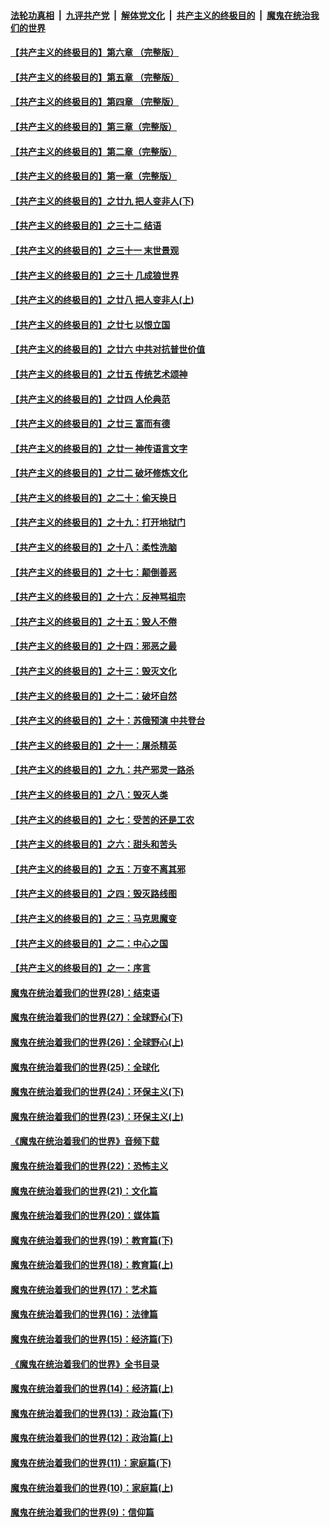 

####  [法轮功真相](../../../../basic/blob/master/README.md?t=04062030) &nbsp;|&nbsp; [九评共产党](../../../../9ping.md/blob/master/README.md?t=04062030) &nbsp;|&nbsp; [解体党文化](../../../../jtdwh.md/blob/master/README.md?t=04062030)  &nbsp;|&nbsp; [共产主义的终极目的](../../../../gczydzjmd.md/blob/master/README.md?t=04062030) &nbsp;|&nbsp; [魔鬼在统治我们的世界](../../../../mgztzwmdsj.md/blob/master/README.md?t=04062030) 

#### [【共产主义的终极目的】第六章 （完整版）](../pages/nsc422/n11428913.md?t=04062030) 

#### [【共产主义的终极目的】第五章 （完整版）](../pages/nsc422/n11428912.md?t=04062030) 

#### [【共产主义的终极目的】第四章 （完整版）](../pages/nsc422/n11428907.md?t=04062030) 

#### [【共产主义的终极目的】第三章（完整版）](../pages/nsc422/n11428848.md?t=04062030) 

#### [【共产主义的终极目的】第二章（完整版）](../pages/nsc422/n11428831.md?t=04062030) 

#### [【共产主义的终极目的】第一章（完整版）](../pages/nsc422/n11417651.md?t=04062030) 

#### [【共产主义的终极目的】之廿九 把人变非人(下)](../pages/nsc422/n11344140.md?t=04062030) 

#### [【共产主义的终极目的】之三十二 结语](../pages/nsc422/n11360535.md?t=04062030) 

#### [【共产主义的终极目的】之三十一 末世景观](../pages/nsc422/n11351129.md?t=04062030) 

#### [【共产主义的终极目的】之三十 几成狼世界](../pages/nsc422/n11348280.md?t=04062030) 

#### [【共产主义的终极目的】之廿八 把人变非人(上)](../pages/nsc422/n11340492.md?t=04062030) 

#### [【共产主义的终极目的】之廿七 以恨立国](../pages/nsc422/n11336944.md?t=04062030) 

#### [【共产主义的终极目的】之廿六 中共对抗普世价值](../pages/nsc422/n11324785.md?t=04062030) 

#### [【共产主义的终极目的】之廿五 传统艺术颂神](../pages/nsc422/n11296396.md?t=04062030) 

#### [【共产主义的终极目的】之廿四 人伦典范](../pages/nsc422/n11296397.md?t=04062030) 

#### [【共产主义的终极目的】之廿三 富而有德](../pages/nsc422/n11283598.md?t=04062030) 

#### [【共产主义的终极目的】之廿一 神传语言文字](../pages/nsc422/n11263265.md?t=04062030) 

#### [【共产主义的终极目的】之廿二 破坏修炼文化](../pages/nsc422/n11245728.md?t=04062030) 

#### [【共产主义的终极目的】之二十：偷天换日](../pages/nsc422/n11238846.md?t=04062030) 

#### [【共产主义的终极目的】之十九：打开地狱门](../pages/nsc422/n11206376.md?t=04062030) 

#### [【共产主义的终极目的】之十八：柔性洗脑](../pages/nsc422/n11199994.md?t=04062030) 

#### [【共产主义的终极目的】之十七：颠倒善恶](../pages/nsc422/n11179782.md?t=04062030) 

#### [【共产主义的终极目的】之十六：反神骂祖宗](../pages/nsc422/n11166798.md?t=04062030) 

#### [【共产主义的终极目的】之十五：毁人不倦](../pages/nsc422/n11166792.md?t=04062030) 

#### [【共产主义的终极目的】之十四：邪恶之最](../pages/nsc422/n11150249.md?t=04062030) 

#### [【共产主义的终极目的】之十三：毁灭文化](../pages/nsc422/n11135227.md?t=04062030) 

#### [【共产主义的终极目的】之十二：破坏自然](../pages/nsc422/n11135214.md?t=04062030) 

#### [【共产主义的终极目的】之十：苏俄预演 中共登台](../pages/nsc422/n11118424.md?t=04062030) 

#### [【共产主义的终极目的】之十一：屠杀精英](../pages/nsc422/n11118442.md?t=04062030) 

#### [【共产主义的终极目的】之九：共产邪灵一路杀](../pages/nsc422/n11114139.md?t=04062030) 

#### [【共产主义的终极目的】之八：毁灭人类](../pages/nsc422/n11108503.md?t=04062030) 

#### [【共产主义的终极目的】之七：受苦的还是工农](../pages/nsc422/n11101809.md?t=04062030) 

#### [【共产主义的终极目的】之六：甜头和苦头](../pages/nsc422/n11096971.md?t=04062030) 

#### [【共产主义的终极目的】之五：万变不离其邪](../pages/nsc422/n11091285.md?t=04062030) 

#### [【共产主义的终极目的】之四：毁灭路线图](../pages/nsc422/n11086284.md?t=04062030) 

#### [【共产主义的终极目的】之三：马克思魔变](../pages/nsc422/n11061941.md?t=04062030) 

#### [【共产主义的终极目的】之二：中心之国](../pages/nsc422/n11047728.md?t=04062030) 

#### [【共产主义的终极目的】之一：序言](../pages/nsc422/n11086077.md?t=04062030) 

#### [魔鬼在统治着我们的世界(28)：结束语](../pages/nsc422/n10936246.md?t=04062030) 

#### [魔鬼在统治着我们的世界(27)：全球野心(下)](../pages/nsc422/n10928319.md?t=04062030) 

#### [魔鬼在统治着我们的世界(26)：全球野心(上)](../pages/nsc422/n10900318.md?t=04062030) 

#### [魔鬼在统治着我们的世界(25)：全球化](../pages/nsc422/n10788205.md?t=04062030) 

#### [魔鬼在统治着我们的世界(24)：环保主义(下)](../pages/nsc422/n10695307.md?t=04062030) 

#### [魔鬼在统治着我们的世界(23)：环保主义(上)](../pages/nsc422/n10688613.md?t=04062030) 

#### [《魔鬼在统治着我们的世界》音频下载](../pages/nsc422/n10635553.md?t=04062030) 

#### [魔鬼在统治着我们的世界(22)：恐怖主义](../pages/nsc422/n10614727.md?t=04062030) 

#### [魔鬼在统治着我们的世界(21)：文化篇](../pages/nsc422/n10597706.md?t=04062030) 

#### [魔鬼在统治着我们的世界(20)：媒体篇](../pages/nsc422/n10586579.md?t=04062030) 

#### [魔鬼在统治着我们的世界(19)：教育篇(下)](../pages/nsc422/n10564808.md?t=04062030) 

#### [魔鬼在统治着我们的世界(18)：教育篇(上)](../pages/nsc422/n10526970.md?t=04062030) 

#### [魔鬼在统治着我们的世界(17)：艺术篇](../pages/nsc422/n10499093.md?t=04062030) 

#### [魔鬼在统治着我们的世界(16)：法律篇](../pages/nsc422/n10485969.md?t=04062030) 

#### [魔鬼在统治着我们的世界(15)：经济篇(下)](../pages/nsc422/n10469975.md?t=04062030) 

#### [《魔鬼在统治着我们的世界》全书目录](../pages/nsc422/n10464261.md?t=04062030) 

#### [魔鬼在统治着我们的世界(14)：经济篇(上)](../pages/nsc422/n10457370.md?t=04062030) 

#### [魔鬼在统治着我们的世界(13)：政治篇(下)](../pages/nsc422/n10448270.md?t=04062030) 

#### [魔鬼在统治着我们的世界(12)：政治篇(上)](../pages/nsc422/n10444576.md?t=04062030) 

#### [魔鬼在统治着我们的世界(11)：家庭篇(下)](../pages/nsc422/n10440961.md?t=04062030) 

#### [魔鬼在统治着我们的世界(10)：家庭篇(上)](../pages/nsc422/n10435448.md?t=04062030) 

#### [魔鬼在统治着我们的世界(9)：信仰篇](../pages/nsc422/n10432159.md?t=04062030) 


